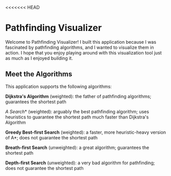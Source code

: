 <<<<<<< HEAD
# Pathfinding Visualizer

Welcome to Pathfinding Visualizer! I built this application because I was fascinated by pathfinding algorithms, and I wanted to visualize them in action. I hope that you enjoy playing around with this visualization tool just as much as I enjoyed building it.

## Meet the Algorithms

This application supports the following algorithms: 

**Dijkstra's Algorithm** (weighted): the father of pathfinding algorithms; guarantees the shortest path

**A* Search** (weighted): arguably the best pathfinding algorithm; uses heuristics to guarantee the shortest path much faster than Dijkstra's Algorithm

**Greedy Best-first Search** (weighted): a faster, more heuristic-heavy version of A*; does not guarantee the shortest path

**Breath-first Search** (unweighted): a great algorithm; guarantees the shortest path

**Depth-first Search** (unweighted): a very bad algorithm for pathfinding; does not guarantee the shortest path


